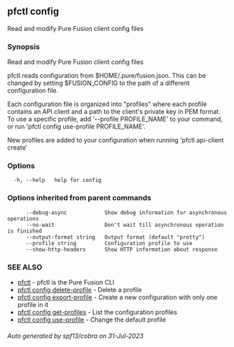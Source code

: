 ## pfctl config

Read and modify Pure Fusion client config files

### Synopsis

Read and modify Pure Fusion client config files

pfctl reads configuration from $HOME/.pure/fusion.json. This can be changed by
setting $FUSION_CONFIG to the path of a different configuration file.

Each configuration file is organized into "profiles" where each profile
contains an API client and a path to the client's private key in PEM format.
To use a specific profile, add '--profile PROFILE_NAME' to your command, or run
'pfctl config use-profile PROFILE_NAME'.

New profiles are added to your configuration when running 'pfctl api-client create'

### Options

```
  -h, --help   help for config
```

### Options inherited from parent commands

```
      --debug-async            Show debug information for asynchronous operations
      --no-wait                Don't wait till asynchronous operation is finished
      --output-format string   Output format (default "pretty")
      --profile string         Configuration profile to use
      --show-http-headers      Show HTTP information about response
```

### SEE ALSO

* [pfctl](pfctl.md)	 - pfctl is the Pure Fusion CLI
* [pfctl config delete-profile](pfctl_config_delete-profile.md)	 - Delete a profile
* [pfctl config export-profile](pfctl_config_export-profile.md)	 - Create a new configuration with only one profile in it
* [pfctl config get-profiles](pfctl_config_get-profiles.md)	 - List the configuration profiles
* [pfctl config use-profile](pfctl_config_use-profile.md)	 - Change the default profile

###### Auto generated by spf13/cobra on 31-Jul-2023
